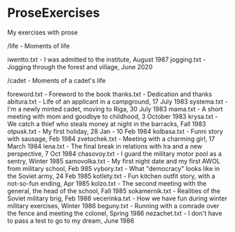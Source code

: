 # ProseExercises
My exercises with prose

/life - Moments of life

  iwentto.txt - I was admitted to the institute, August 1987
  jogging.txt - Jogging through the forest and village, June 2020

/cadet - Moments of a cadet's life

  foreword.txt - Foreword to the book
  thanks.txt - Dedication and thanks
  abitura.txt - Life of an applicant in a campground, 17 July 1983
  systema.txt - I'm a newly minted cadet, moving to Riga, 30 July 1983
  mama.txt - A short meeting with mom and goodbye to childhood, 3 October 1983
  krysa.txt - We catch a thief who steals money at night in the barracks, Fall 1983
  otpusk.txt - My first holiday, 28 Jan - 10 Feb 1984
  kolbasa.txt - Funni story with sausage, Feb 1984
  zvetochek.txt - Meeting with a charming girl, 17 March 1984
  lena.txt - The final break in relations with Ira and a new perspective, 7 Oct 1984
  chasovoy.txt - I guard the military motor pool as a sentry, Winter 1985
  samovolka.txt - My first night date and my first AWOL from military school, Feb 985
  vybory.txt - What "democracy" looks like in the Soviet army, 24 Feb 1985
  kotlety.txt - Fun kitchen outfit story, with a not-so-fun ending, Apr 1985
  kolzo.txt - The second meeting with the general, the head of the school, Fall 1985
  sokamernik.txt - Realities of the Soviet military brig, Feb 1986
  vecerinka.txt - How we have fun during winter military exercises, Winter 1986
  beguny.txt - Running with a comrade over the fence and meeting the colonel, Spring 1986
  nezachet.txt - I don't have to pass a test to go to my dream, June 1986
